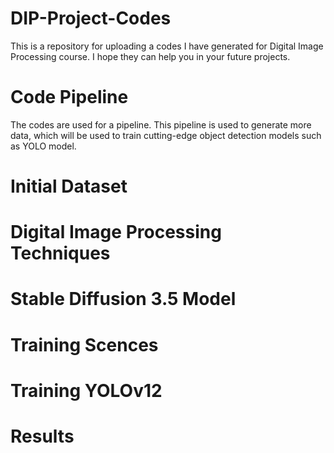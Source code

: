 # DIP-Project-Codes
This is a repository for uploading a codes I have generated for Digital Image Processing course. I hope they can help you in your future projects.
# Code Pipeline
The codes are used for a pipeline. This pipeline is used to generate more data, which will be used to train cutting-edge object detection models such as YOLO model. 
# Initial Dataset
# Digital Image Processing Techniques
# Stable Diffusion 3.5 Model
# Training Scences
# Training YOLOv12
# Results
